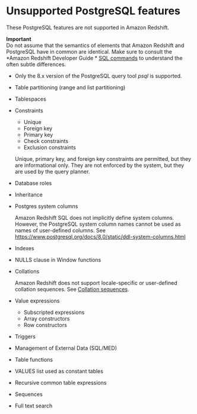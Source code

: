# Unsupported PostgreSQL features<a name="c_unsupported-postgresql-features"></a>

These PostgreSQL features are not supported in Amazon Redshift\.

**Important**  
Do not assume that the semantics of elements that Amazon Redshift and PostgreSQL have in common are identical\. Make sure to consult the *Amazon Redshift Developer Guide * [SQL commands](c_SQL_commands.md) to understand the often subtle differences\.
+ Only the 8\.x version of the PostgreSQL query tool *psql* is supported\.
+ Table partitioning \(range and list partitioning\)
+ Tablespaces
+ Constraints
  + Unique
  + Foreign key
  + Primary key
  + Check constraints
  + Exclusion constraints

  Unique, primary key, and foreign key constraints are permitted, but they are informational only\. They are not enforced by the system, but they are used by the query planner\.
+ Database roles
+ Inheritance
+ Postgres system columns

  Amazon Redshift SQL does not implicitly define system columns\. However, the PostgreSQL system column names cannot be used as names of user\-defined columns\. See [https://www\.postgresql\.org/docs/8\.0/static/ddl\-system\-columns\.html](https://www.postgresql.org/docs/8.0/static/ddl-system-columns.html) 
+ Indexes
+ NULLS clause in Window functions
+ Collations

  Amazon Redshift does not support locale\-specific or user\-defined collation sequences\. See [Collation sequences](c_collation_sequences.md)\.
+ Value expressions
  + Subscripted expressions
  + Array constructors
  + Row constructors
+ Triggers
+ Management of External Data \(SQL/MED\)
+ Table functions
+ VALUES list used as constant tables
+ Recursive common table expressions
+ Sequences
+ Full text search